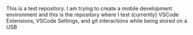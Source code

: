 This is a test repository.
I am trying to create a mobile development environment and this is the repository
where I test (currently) VSCode Extensions, VSCode Settings, and git interactions 
while being stored on a USB